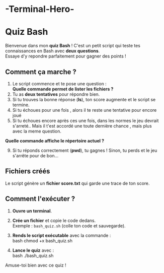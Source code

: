 # -Terminal-Hero-
# Quiz Bash

Bienvenue dans mon **quiz Bash** ! 
C'est un petit script qui teste tes connaissances en Bash avec **deux questions**.  
Essaye d'y repondre parfaitement pour gagner des points !

## Comment ça marche ?

1. Le script commence et te pose une question :  
   **Quelle commande permet de lister les fichiers ?**  
2. Tu as **deux tentatives** pour répondre bien.
3. Si tu trouves la bonne réponse (**ls**), ton score augmente et le script se termine.
4. Si tu échoues pour une fois , alors il te reste une tentative pour encore joué
5.  Si tu échoues encore après ces une fois, dans les normes le jeu devrait s'arreté.. Mais il t'est accordé une toute dernière chance , mais plus avec la meme question.
   
   **Quelle commande affiche le répertoire actuel ?**
    
9. Si tu réponds correctement (**pwd**), tu gagnes ! Sinon, tu perds et le jeu s'arrête pour de bon... 

## Fichiers créés

Le script génère un **fichier score.txt** qui garde une trace de ton score.

## Comment l'exécuter ?

1. **Ouvre un terminal**.
2. **Crée un fichier** et copie le code dedans.  
   Exemple : `bash_quiz.sh` (colle ton code et sauvegarde).
3. **Rends le script exécutable** avec la commande :  
   bash
   chmod +x bash_quiz.sh
   
4. **Lance le quiz** avec :  
   bash
   ./bash_quiz.sh
   

Amuse-toi bien avec ce quiz ! 
